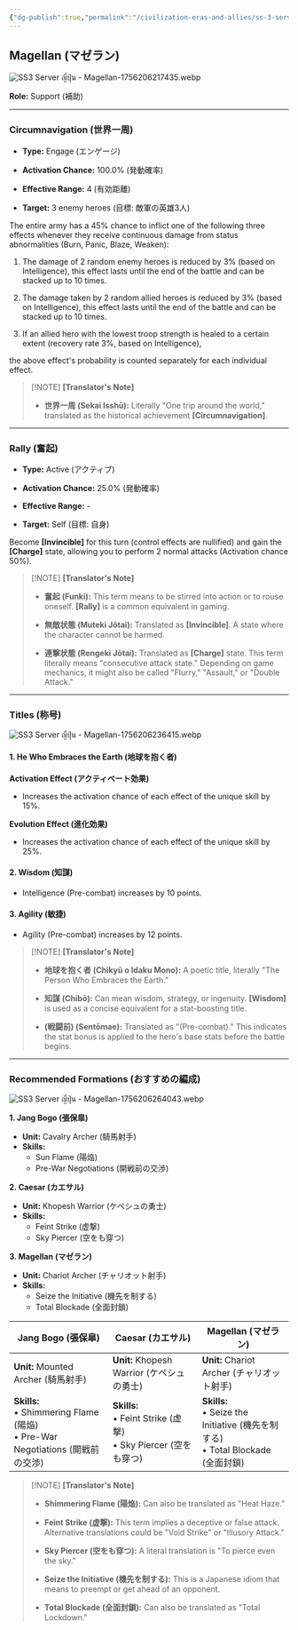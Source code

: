 ```yaml
---
{"dg-publish":true,"permalink":"/civilization-eras-and-allies/ss-3-server-magellan/","tags":["#fleetingnote"]}
---
```


## Magellan (マゼラン)

![SS3 Server ญี่ปุ่น - Magellan-1756206217435.webp](/img/user/_attachments/SS3%20Server%20%E0%B8%8D%E0%B8%B5%E0%B9%88%E0%B8%9B%E0%B8%B8%E0%B9%88%E0%B8%99%20-%20Magellan-1756206217435.webp)

**Role:** Support (補助)

---

### Circumnavigation (世界一周)

- **Type:** Engage (エンゲージ)

- **Activation Chance:** 100.0% (発動確率)

- **Effective Range:** 4 (有効距離)

- **Target:** 3 enemy heroes (目標: 敵軍の英雄3人)


The entire army has a 45% chance to inflict one of the following three effects whenever they receive continuous damage from status abnormalities (Burn, Panic, Blaze, Weaken): 

1. The damage of 2 random enemy heroes is reduced by 3% (based on Intelligence), this effect lasts until the end of the battle and can be stacked up to 10 times. 

2. The damage taken by 2 random allied heroes is reduced by 3% (based on Intelligence), this effect lasts until the end of the battle and can be stacked up to 10 times. 

3. If an allied hero with the lowest troop strength is healed to a certain extent (recovery rate 3%, based on Intelligence), 

the above effect's probability is counted separately for each individual effect.

> [!NOTE] **[Translator's Note]**
> 
> - **世界一周 (Sekai Isshū):** Literally "One trip around the world," translated as the historical achievement **[Circumnavigation]**.

---

### Rally (奮起)

- **Type:** Active (アクティブ)

- **Activation Chance:** 25.0% (発動確率)

- **Effective Range:** -

- **Target:** Self (目標: 自身)


Become **[Invincible]** for this turn (control effects are nullified) and gain the **[Charge]** state, allowing you to perform 2 normal attacks (Activation chance 50%).

> [!NOTE] **[Translator's Note]**
> >     
> - **奮起 (Funki):** This term means to be stirred into action or to rouse oneself. **[Rally]** is a common equivalent in gaming.
>     
> - **無敵状態 (Muteki Jōtai):** Translated as **[Invincible]**. A state where the character cannot be harmed.
>     
> - **連撃状態 (Rengeki Jōtai):** Translated as **[Charge]** state. This term literally means "consecutive attack state." Depending on game mechanics, it might also be called "Flurry," "Assault," or "Double Attack."
>     

---

### Titles (称号)

![SS3 Server ญี่ปุ่น - Magellan-1756206236415.webp](/img/user/_attachments/SS3%20Server%20%E0%B8%8D%E0%B8%B5%E0%B9%88%E0%B8%9B%E0%B8%B8%E0%B9%88%E0%B8%99%20-%20Magellan-1756206236415.webp)

#### 1. He Who Embraces the Earth (地球を抱く者)

**Activation Effect (アクティベート効果)**

- Increases the activation chance of each effect of the unique skill by 15%.

**Evolution Effect (進化効果)**

- Increases the activation chance of each effect of the unique skill by 25%.

#### 2. Wisdom (知謀)

- Intelligence (Pre-combat) increases by 10 points.

#### 3. Agility (敏捷)

- Agility (Pre-combat) increases by 12 points.


> [!NOTE] **[Translator's Note]**
> 
> - **地球を抱く者 (Chikyū o Idaku Mono):** A poetic title, literally "The Person Who Embraces the Earth."
>     
> - **知謀 (Chibō):** Can mean wisdom, strategy, or ingenuity. **[Wisdom]** is used as a concise equivalent for a stat-boosting title.
>     
> - **(戦闘前) (Sentōmae):** Translated as "(Pre-combat)." This indicates the stat bonus is applied to the hero's base stats before the battle begins.
>     

---

### Recommended Formations (おすすめの編成)

![SS3 Server ญี่ปุ่น - Magellan-1756206264043.webp](/img/user/_attachments/SS3%20Server%20%E0%B8%8D%E0%B8%B5%E0%B9%88%E0%B8%9B%E0%B8%B8%E0%B9%88%E0%B8%99%20-%20Magellan-1756206264043.webp)

**1. Jang Bogo (張保皐)**

- **Unit:** Cavalry Archer (騎馬射手)
- **Skills:**
    - Sun Flame (陽焔)
    - Pre-War Negotiations (開戦前の交渉)


**2. Caesar (カエサル)**

- **Unit:** Khopesh Warrior (ケペシュの勇士)
- **Skills:**
    - Feint Strike (虚撃)
    - Sky Piercer (空をも穿つ)

**3. Magellan (マゼラン)**

- **Unit:** Chariot Archer (チャリオット射手)
- **Skills:**
    - Seize the Initiative (機先を制する)
    - Total Blockade (全面封鎖)

|**Jang Bogo (張保皐)**|**Caesar (カエサル)**|**Magellan (マゼラン)**|
|---|---|---|
|**Unit:** Mounted Archer (騎馬射手)|**Unit:** Khopesh Warrior (ケペシュの勇士)|**Unit:** Chariot Archer (チャリオット射手)|
|**Skills:**<br>• Shimmering Flame (陽焔)<br>• Pre-War Negotiations (開戦前の交渉)|**Skills:**<br>• Feint Strike (虚撃)<br>• Sky Piercer (空をも穿つ)|**Skills:**<br>• Seize the Initiative (機先を制する)<br>• Total Blockade (全面封鎖)|


> [!NOTE] **[Translator's Note]**
> 
> - **Shimmering Flame (陽焔):** Can also be translated as "Heat Haze."
>     
> - **Feint Strike (虚撃):** This term implies a deceptive or false attack. Alternative translations could be "Void Strike" or "Illusory Attack."
>     
> - **Sky Piercer (空をも穿つ):** A literal translation is "To pierce even the sky."
>     
> - **Seize the Initiative (機先を制する):** This is a Japanese idiom that means to preempt or get ahead of an opponent.
>     
> - **Total Blockade (全面封鎖):** Can also be translated as "Total Lockdown."
>

